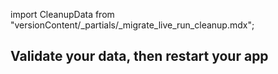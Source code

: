 import CleanupData from "versionContent/_partials/_migrate_live_run_cleanup.mdx";

## Validate your data, then restart your app
<Procedure>

<CleanupData />

</Procedure>

[modify-parameters]: /use-timescale/:currentVersion/configuration/customize-configuration/#modify-basic-parameters
[mst-portal]: https://portal.managed.timescale.com/login
[tsc-portal]: https://console.cloud.timescale.com/
[configure-instance-parameters]: /use-timescale/:currentVersion/configuration/customize-configuration/#configure-database-parameters
